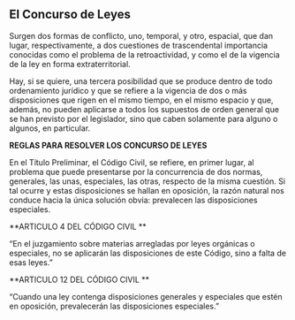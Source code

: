 ## El Concurso de Leyes

Surgen dos formas de conflicto, uno, temporal, y otro, espacial, que dan lugar, respectivamente, a dos cuestiones de trascendental importancia conocidas como el problema de la retroactividad, y como el de la vigencia de la ley en forma extraterritorial.

Hay, si se quiere, una tercera posibilidad que se produce dentro de todo ordenamiento jurídico y que se refiere a la vigencia de dos o más disposiciones que rigen en el mismo tiempo, en el mismo espacio y que, además, no pueden aplicarse a todos los supuestos de orden general que se han previsto por el legislador, sino que caben solamente para alguno o algunos, en particular.

**REGLAS PARA RESOLVER LOS CONCURSO DE LEYES**

En el Título Preliminar, el Código Civil, se refiere, en primer lugar, al problema que puede presentarse por la concurrencia de dos normas, generales, las unas, especiales, las otras, respecto de la misma cuestión. Si tal ocurre y estas disposiciones se hallan en oposición, la razón natural nos conduce hacia la única solución obvia: prevalecen las disposiciones especiales.

**ARTICULO 4 DEL CÓDIGO CIVIL **

“En el juzgamiento sobre materias arregladas por leyes orgánicas o especiales, no se aplicarán las disposiciones de este Código, sino a falta de esas leyes.”

**ARTICULO 12 DEL CÓDIGO CIVIL **

“Cuando una ley contenga disposiciones generales y especiales que estén en oposición, prevalecerán las disposiciones especiales.”
